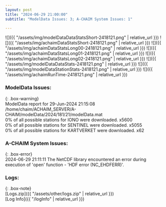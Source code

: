 ```yaml
---
layout: post
title: "2024-06-29 21:00:00"
subtitle: "ModelData Issues: 3; A-CHAIM System Issues: 1"

---
```


![]({{ "/assets/img/modelDataDataStatsShort-2418121.png" | relative_url }})
![]({{ "/assets/img/achaimDataStatsShort-2418121.png" | relative_url }})
![]({{ "/assets/img/achaimDataStatsLong00-2418121.png" | relative_url }})
![]({{ "/assets/img/achaimDataStatsLong01-2418121.png" | relative_url }})
![]({{ "/assets/img/achaimDataStatsLong02-2418121.png" | relative_url }})
![]({{ "/assets/img/modelDataDataStats-2418121.png" | relative_url }})
![]({{ "/assets/img/modelDataStationStats-2418121.png" | relative_url }})
![]({{ "/assets/img/achaimRunTime-2418121.png" | relative_url }})


### ModelData Issues:  
  
{: .box-warning}  
 ModelData report for 29-Jun-2024 21:15:08   
 /home/chaim/ACHAIM_SERVER/A-CHAIM/modelData/2024/181/21/modelData.mat   
 0% of all possible stations for IONO were downloaded. x5600   
 0% of all possible stations for SENTINEL were downloaded. x5055   
 0% of all possible stations for KARTVERKET were downloaded. x62   
  
### A-CHAIM System Issues:  
  
{: .box-error}  
2024-06-29 21:11:11 The NetCDF library encountered an error during execution of 'open' function - 'HDF error (NC_EHDFERR)'.  

### Logs:  
  
{: .box-note}  
[Logs.zip]({{ "/assets/other/logs.zip" | relative_url }})  
[Log Info]({{ "/logInfo" | relative_url }})  
